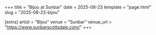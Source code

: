 +++
title = "Bijou at Sunbar"
date = 2025-08-23
template = "page.html"
slug = "2025-08-23-bijou"

[extra]
artist = "Bijou"
venue = "Sunbar"
venue_url = "https://www.sunbarscottsdale.com/"
+++
